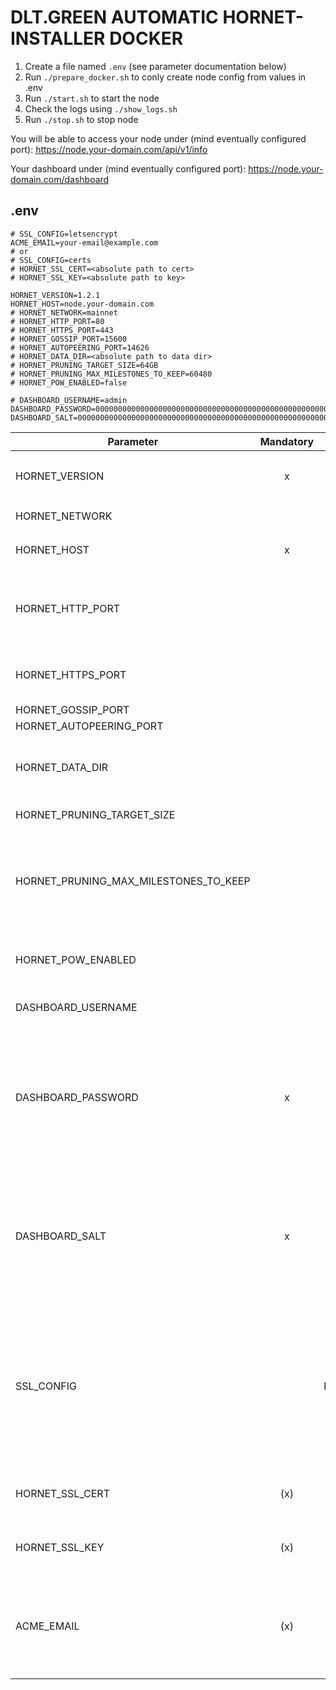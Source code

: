 # DLT.GREEN AUTOMATIC HORNET-INSTALLER DOCKER

1. Create a file named `.env` (see parameter documentation below)
2. Run `./prepare_docker.sh` to conly create node config from values in .env
3. Run `./start.sh` to start the node
4. Check the logs using `./show_logs.sh`
5. Run `./stop.sh` to stop node

You will be able to access your node under  (mind eventually configured port):
https://node.your-domain.com/api/v1/info

Your dashboard under (mind eventually configured port):
https://node.your-domain.com/dashboard

## .env

```
# SSL_CONFIG=letsencrypt
ACME_EMAIL=your-email@example.com
# or
# SSL_CONFIG=certs
# HORNET_SSL_CERT=<absolute path to cert>
# HORNET_SSL_KEY=<absolute path to key>

HORNET_VERSION=1.2.1
HORNET_HOST=node.your-domain.com
# HORNET_NETWORK=mainnet
# HORNET_HTTP_PORT=80
# HORNET_HTTPS_PORT=443
# HORNET_GOSSIP_PORT=15600
# HORNET_AUTOPEERING_PORT=14626
# HORNET_DATA_DIR=<absolute path to data dir>
# HORNET_PRUNING_TARGET_SIZE=64GB
# HORNET_PRUNING_MAX_MILESTONES_TO_KEEP=60480
# HORNET_POW_ENABLED=false

# DASHBOARD_USERNAME=admin
DASHBOARD_PASSWORD=0000000000000000000000000000000000000000000000000000000000000000
DASHBOARD_SALT=0000000000000000000000000000000000000000000000000000000000000000
```

| Parameter                             | Mandatory |   Default   | Description                                                                                                                                                                      |
| ------------------------------------- | :-------: | :---------: | -------------------------------------------------------------------------------------------------------------------------------------------------------------------------------- |
| HORNET_VERSION                        |     x     |             | Version of `dltgreen/iota-hornet` docker image to use                                                                                                                            |
| HORNET_NETWORK                        |           |   mainnet   | Allowed values: `mainnet`, `devnet`                                                                                                                                              |
| HORNET_HOST                           |     x     |             | Host domain name e.g. `hornet.dlt.green`                                                                                                                                         |
| HORNET_HTTP_PORT                      |           |     80      | HTTP port to access dashboard and api. Must be 80 if letsencrypt is used.                                                                                                        |
| HORNET_HTTPS_PORT                     |           |     443     | HTTPS port to access dashboard and api                                                                                                                                           |
| HORNET_GOSSIP_PORT                    |           |    15600    | Gossip port                                                                                                                                                                      |
| HORNET_AUTOPEERING_PORT               |           |    14626    | Autopeering port                                                                                                                                                                 |
| HORNET_DATA_DIR                       |           |    .data    | Directory containing configuration, database, snapshots etc.                                                                                                                     |
| HORNET_PRUNING_TARGET_SIZE            |           |    64GB     | Target size of database                                                                                                                                                          |
| HORNET_PRUNING_MAX_MILESTONES_TO_KEEP |           |    60480    | Max umber of milestones to keep in database. Milestone pruning is disabled by default. It's activated if this parameter is set.                                                  |
| HORNET_POW_ENABLED                    |           |    false    | Whether the node does PoW if messages are received via API                                                                                                                       |
| DASHBOARD_USERNAME                    |           |    admin    | Username to access dashboard                                                                                                                                                     |
| DASHBOARD_PASSWORD                    |     x     |             | Password hash (can be generated with `docker compose run hornet tool pwd-hash` or non-interactively with `docker compose run hornet tool pwd-hash --json --password <password>`) |
| DASHBOARD_SALT                        |     x     |             | Password salt (can be generated with `docker compose run hornet tool pwd-hash` or non-interactively with `docker compose run hornet tool pwd-hash --json --password <password>`) |
| SSL_CONFIG                            |           | letsencrypt | Allowed values: `certs`, `letsencrypt`. Default: `letsencrypt`. If set to certs `HORNET_SSL_CERT` and `HORNET_SSL_KEY` are used otherwise letsencrypt is used by default.        |
| HORNET_SSL_CERT                       |    (x)    |             | Absolute path to SSL certificate (mandatory if `SSL_CONFIG=certs`)                                                                                                               |
| HORNET_SSL_KEY                        |    (x)    |             | Absolute path to SSL private key (mandatory if `SSL_CONFIG=certs`)                                                                                                               |
| ACME_EMAIL                            |    (x)    |             | Mail address used to fetch SSL certificate from letsencrypt (mandatory if `SSL_CONFIG` not set or is set to `letsencrypt`).                                                      |
